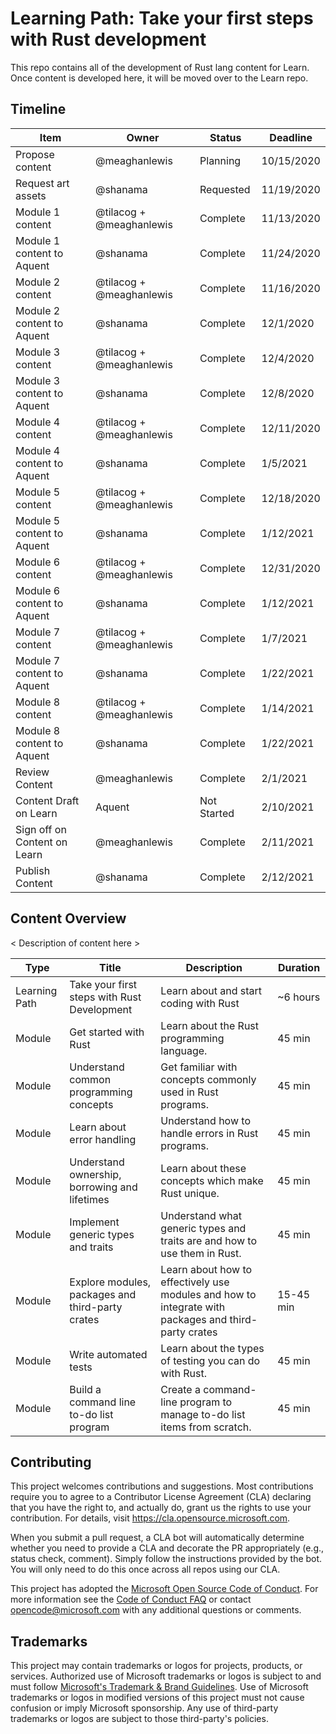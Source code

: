# Learning Path: Take your first steps with Rust development

This repo contains all of the development of Rust lang content for Learn. Once content is developed here, it will be moved over to the Learn repo.

## Timeline

| Item | Owner | Status | Deadline |
|------|-------|--------|----------|
| Propose content | @meaghanlewis | Planning | 10/15/2020 |
| Request art assets | @shanama | Requested |11/19/2020 |
| Module 1 content | @tilacog + @meaghanlewis | Complete | 11/13/2020 |
| Module 1 content to Aquent | @shanama | Complete | 11/24/2020 |
| Module 2 content | @tilacog + @meaghanlewis | Complete | 11/16/2020 |
| Module 2 content to Aquent | @shanama | Complete | 12/1/2020 |
| Module 3 content | @tilacog + @meaghanlewis | Complete | 12/4/2020 |
| Module 3 content to Aquent | @shanama | Complete | 12/8/2020 |
| Module 4 content | @tilacog + @meaghanlewis | Complete | 12/11/2020 |
| Module 4 content to Aquent | @shanama | Complete| 1/5/2021 |
| Module 5 content | @tilacog + @meaghanlewis | Complete | 12/18/2020 |
| Module 5 content to Aquent | @shanama | Complete | 1/12/2021 |
| Module 6 content | @tilacog + @meaghanlewis | Complete | 12/31/2020 |
| Module 6 content to Aquent | @shanama | Complete| 1/12/2021 |
| Module 7 content | @tilacog + @meaghanlewis | Complete | 1/7/2021  |
| Module 7 content to Aquent | @shanama | Complete| 1/22/2021 |
| Module 8 content | @tilacog + @meaghanlewis | Complete |1/14/2021  |
| Module 8 content to Aquent | @shanama | Complete| 1/22/2021 |
| Review Content | @meaghanlewis | Complete | 2/1/2021 |
| Content Draft on Learn | Aquent | Not Started | 2/10/2021 |
| Sign off on Content on Learn | @meaghanlewis | Complete | 2/11/2021 |
| Publish Content | @shanama | Complete | 2/12/2021 |

## Content Overview

< Description of content here >

| Type | Title | Description | Duration |
|------|-------|-------------|----------|
| Learning Path | Take your first steps with Rust Development | Learn about and start coding with Rust | ~6 hours |
| Module | Get started with Rust | Learn about the Rust programming language. | 45 min |
| Module | Understand common programming concepts | Get familiar with concepts commonly used in Rust programs. | 45 min |
| Module | Learn about error handling | Understand how to handle errors in Rust programs. | 45 min |
| Module | Understand ownership, borrowing and lifetimes | Learn about these concepts which make Rust unique. | 45 min |
| Module | Implement generic types and traits | Understand what generic types and traits are and how to use them in Rust. | 45 min |
| Module | Explore modules, packages and third-party crates | Learn about how to effectively use modules and how to integrate with packages and third-party crates | 15-45 min |
| Module | Write automated tests | Learn about the types of testing you can do with Rust. | 45 min |
| Module | Build a command line to-do list program | Create a command-line program to manage to-do list items from scratch. | 45 min |

## Contributing

This project welcomes contributions and suggestions.  Most contributions require you to agree to a
Contributor License Agreement (CLA) declaring that you have the right to, and actually do, grant us
the rights to use your contribution. For details, visit https://cla.opensource.microsoft.com.

When you submit a pull request, a CLA bot will automatically determine whether you need to provide
a CLA and decorate the PR appropriately (e.g., status check, comment). Simply follow the instructions
provided by the bot. You will only need to do this once across all repos using our CLA.

This project has adopted the [Microsoft Open Source Code of Conduct](https://opensource.microsoft.com/codeofconduct/).
For more information see the [Code of Conduct FAQ](https://opensource.microsoft.com/codeofconduct/faq/) or
contact [opencode@microsoft.com](mailto:opencode@microsoft.com) with any additional questions or comments.

## Trademarks

This project may contain trademarks or logos for projects, products, or services. Authorized use of Microsoft trademarks or logos is subject to and must follow 
[Microsoft's Trademark & Brand Guidelines](https://www.microsoft.com/en-us/legal/intellectualproperty/trademarks/usage/general).
Use of Microsoft trademarks or logos in modified versions of this project must not cause confusion or imply Microsoft sponsorship.
Any use of third-party trademarks or logos are subject to those third-party's policies.
